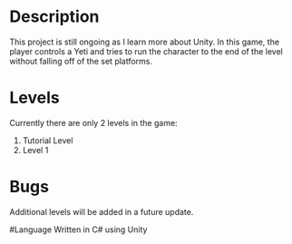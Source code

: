# Description
This project is still ongoing as I learn more about Unity. In this game, the player controls a Yeti and tries to run the character to the end of the level without falling off of the set platforms.

# Levels
Currently there are only 2 levels in the game:
1. Tutorial Level
2. Level 1

# Bugs
Additional levels will be added in a future update.

#Language
Written in C# using Unity
